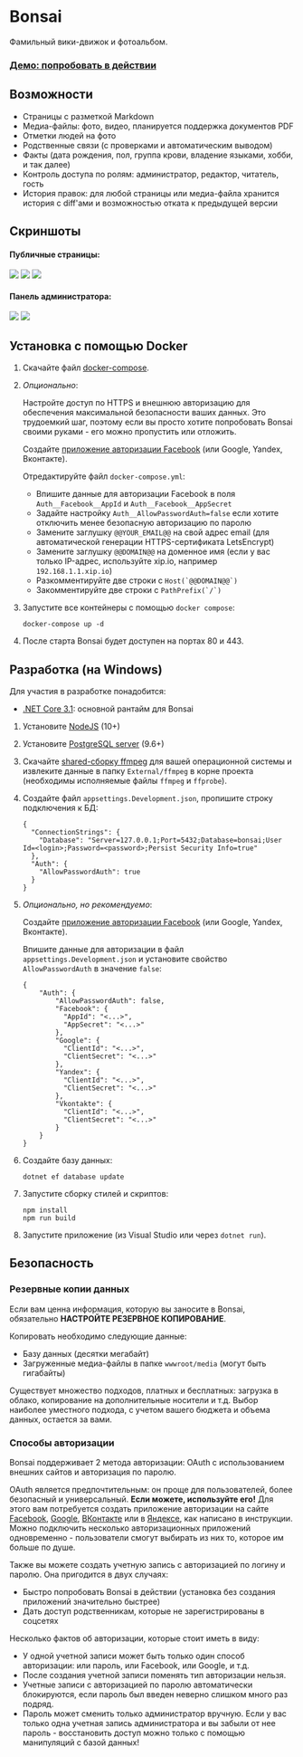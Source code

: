 # Bonsai

Фамильный вики-движок и фотоальбом.

### [Демо: попробовать в действии](https://bonsai.kirillorlov.pro)

## Возможности

* Страницы с разметкой Markdown
* Медиа-файлы: фото, видео, планируется поддержка документов PDF
* Отметки людей на фото
* Родственные связи (с проверками и автоматическим выводом)
* Факты (дата рождения, пол, группа крови, владение языками, хобби, и так далее)
* Контроль доступа по ролям: администратор, редактор, читатель, гость
* История правок: для любой страницы или медиа-файла хранится история с diff'ами и возможностью отката к предыдущей версии

## Скриншоты

#### Публичные страницы:

<a href="https://user-images.githubusercontent.com/604496/46574247-037d4f00-c9a9-11e8-8585-0d574dda2600.png"><img src="https://user-images.githubusercontent.com/604496/46574252-1859e280-c9a9-11e8-821f-daeaaac7de3f.png" /></a>
<a href="https://user-images.githubusercontent.com/604496/46574259-2c054900-c9a9-11e8-8ecc-ca542053f665.png"><img src="https://user-images.githubusercontent.com/604496/46574288-9a4a0b80-c9a9-11e8-8373-2a7d3e00289c.png" /></a>
<a href="https://user-images.githubusercontent.com/604496/46574262-31629380-c9a9-11e8-9ea6-18fbe63f239f.png"><img src="https://user-images.githubusercontent.com/604496/46574291-9f0ebf80-c9a9-11e8-8656-8a54dd2f2be7.png" /></a>

#### Панель администратора:

<a href="https://user-images.githubusercontent.com/604496/46574266-3f181900-c9a9-11e8-828d-9d9a5db25acb.png"><img src="https://user-images.githubusercontent.com/604496/46574292-a209b000-c9a9-11e8-8193-cd99fc1f5f91.png" /></a>
<a href="https://user-images.githubusercontent.com/604496/46574268-43443680-c9a9-11e8-974f-f8a60fbeaa74.png"><img src="https://user-images.githubusercontent.com/604496/46574297-a504a080-c9a9-11e8-8612-d3e5cd1592a4.png" /></a>

## Установка с помощью Docker
1. Скачайте файл [docker-compose](docker-compose.yml).

2. _Опционально_: 

    Настройте доступ по HTTPS и внешнюю авторизацию для обеспечения максимальной безопасности ваших данных.
    Это трудоемкий шаг, поэтому если вы просто хотите попробовать Bonsai своими руками - его можно пропустить или отложить.

    Создайте [приложение авторизации Facebook](https://docs.microsoft.com/en-us/aspnet/core/security/authentication/social/facebook-logins?view=aspnetcore-2.1&tabs=aspnetcore2x) (или Google, Yandex, Вконтакте).

    Отредактируйте файл `docker-compose.yml`:

    * Впишите данные для авторизации Facebook в поля `Auth__Facebook__AppId` и `Auth__Facebook__AppSecret`
    * Задайте настройку `Auth__AllowPasswordAuth=false` если хотите отключить менее безопасную авторизацию по паролю
    * Замените заглушку `@@YOUR_EMAIL@@` на свой адрес email (для автоматической генерации HTTPS-сертификата LetsEncrypt)
    * Замените заглушку `@@DOMAIN@@` на доменное имя (если у вас только IP-адрес, используйте xip.io, например `192.168.1.1.xip.io`)
    * Разкомментируйте две строки с ``Host(`@@DOMAIN@@`)``
    * Закомментируйте две строки с ``PathPrefix(`/`)`` 

3. Запустите все контейнеры с помощью `docker compose`:
   ```
   docker-compose up -d
   ```
4. После старта Bonsai будет доступен на портах 80 и 443.

## Разработка (на Windows)

Для участия в разработке понадобится:

* [.NET Core 3.1](https://dotnet.microsoft.com/download/dotnet-core/3.1): основной рантайм для Bonsai

1. Установите [NodeJS](https://nodejs.org/en/) (10+)
2. Установите [PostgreSQL server](https://www.openscg.com/bigsql/postgresql/installers.jsp/) (9.6+)
3. Скачайте [shared-сборку ffmpeg](https://ffmpeg.zeranoe.com/builds/) для вашей операционной системы и извлеките данные в папку `External/ffmpeg` в корне проекта (необходимы исполняемые файлы `ffmpeg` и `ffprobe`).
4. Создайте файл `appsettings.Development.json`, пропишите строку подключения к БД:

    ```
    {
      "ConnectionStrings": {
        "Database": "Server=127.0.0.1;Port=5432;Database=bonsai;User Id=<login>;Password=<password>;Persist Security Info=true"
      },
      "Auth": {
	    "AllowPasswordAuth": true
      } 
    }
    ```

5. _Опционально, но рекомендуемо_:

    Создайте [приложение авторизации Facebook](https://docs.microsoft.com/en-us/aspnet/core/security/authentication/social/facebook-logins?view=aspnetcore-2.1&tabs=aspnetcore2x) (или Google, Yandex, Вконтакте).

	Впишите данные для авторизации в файл `appsettings.Development.json` и установите свойство `AllowPasswordAuth` в значение `false`:

	```
	{
	    "Auth": {
		    "AllowPasswordAuth": false,
		    "Facebook": {
			  "AppId": "<...>",
			  "AppSecret": "<...>" 
			},
			"Google": {
			  "ClientId": "<...>",
			  "ClientSecret": "<...>" 
			},
			"Yandex": {
			  "ClientId": "<...>",
			  "ClientSecret": "<...>" 
			},
			"Vkontakte": {
			  "ClientId": "<...>",
			  "ClientSecret": "<...>" 
			}
		}
	}
	```
    
6. Создайте базу данных:

    ```
    dotnet ef database update
    ```
7. Запустите сборку стилей и скриптов:

    ```
    npm install
    npm run build
    ```
8. Запустите приложение (из Visual Studio или через `dotnet run`).

## Безопасность

### Резервные копии данных

Если вам ценна информация, которую вы заносите в Bonsai, обязательно **НАСТРОЙТЕ РЕЗЕРВНОЕ КОПИРОВАНИЕ**.

Копировать необходимо следующие данные:

* Базу данных (десятки мегабайт)
* Загруженные медиа-файлы в папке `wwwroot/media` (могут быть гигабайты)

Существует множество подходов, платных и бесплатных: загрузка в облако, копирование на дополнительные носители и т.д.
Выбор наиболее уместного подхода, с учетом вашего бюджета и объема данных, остается за вами.

### Способы авторизации

Bonsai поддерживает 2 метода авторизации: OAuth с использованием внешних сайтов и авторизация по паролю.

OAuth является предпочтительным: он проще для пользователей, более безопасный и универсальный. **Если можете, используйте его!**
Для этого вам потребуется создать приложение авторизации на сайте [Facebook](https://docs.microsoft.com/en-us/aspnet/core/security/authentication/social/facebook-logins?view=aspnetcore-3.0), [Google](https://docs.microsoft.com/en-us/aspnet/core/security/authentication/social/google-logins?view=aspnetcore-3.0), [ВКонтакте](https://vk.com/editapp?act=create) или в [Яндексе](https://oauth.yandex.ru/client/new), как написано в инструкции.
Можно подключить несколько авторизационных приложений одновременно - пользователи смогут выбирать из них то, которое им больше по душе.

Также вы можете создать учетную запись с авторизацией по логину и паролю. Она пригодится в двух случаях:

* Быстро попробовать Bonsai в действии (установка без создания приложений значительно быстрее)
* Дать доступ родственникам, которые не зарегистрированы в соцсетях

Несколько фактов об авторизации, которые стоит иметь в виду:

* У одной учетной записи может быть только один способ авторизации: или пароль, или Facebook, или Google, и т.д.
* После создания учетной записи поменять тип авторизации нельзя.
* Учетные записи с авторизацией по паролю автоматически блокируются, если пароль был введен неверно слишком много раз подряд.
* Пароль может сменить только администратор вручную. Если у вас только одна учетная запись администратора и вы забыли от нее пароль - восстановить доступ можно только с помощью манипуляций с базой данных!